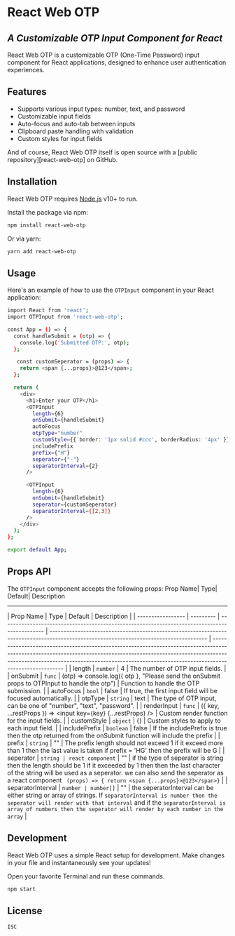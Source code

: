# React Web OTP

## _A Customizable OTP Input Component for React_

React Web OTP is a customizable OTP (One-Time Password) input component for React applications, designed to enhance user authentication experiences.

## Features

- Supports various input types: number, text, and password
- Customizable input fields
- Auto-focus and auto-tab between inputs
- Clipboard paste handling with validation
- Custom styles for input fields

And of course, React Web OTP itself is open source with a [public repository][react-web-otp] on GitHub.

## Installation

React Web OTP requires [Node.js](https://nodejs.org/) v10+ to run.

Install the package via npm:

```sh
npm install react-web-otp
```

Or via yarn:

```sh
yarn add react-web-otp
```

<!-- ## Demo

A `live demo` of the OTPInput component can be found [here](https://google.com/). -->

## Usage

Here's an example of how to use the `OTPInput` component in your React application:

```sh
import React from 'react';
import OTPInput from 'react-web-otp';

const App = () => {
  const handleSubmit = (otp) => {
    console.log('Submitted OTP:', otp);
  };

   const customSeperator = (props) => {
    return <span {...props}>@123</span>;
  };

  return (
    <div>
      <h1>Enter your OTP</h1>
      <OTPInput
        length={6}
        onSubmit={handleSubmit}
        autoFocus
        otpType="number"
        customStyle={{ border: '1px solid #ccc', borderRadius: '4px' }}
        includePrefix
        prefix={"H"}
        seperator={"-"}
        separatorInterval={2}
      />

      <OTPInput
        length={6}
        onSubmit={handleSubmit}
        seperator={customSeperator}
        separatorInterval={[2,3]}
      />
    </div>
  );
};

export default App;
```

## Props API

The `OTPInput` component accepts the following props:
Prop Name| Type| Default| Description

---

| Prop Name         | Type      | Default                                                                                       | Description                                                                                                                            |
| ----------------- | --------- | --------------------------------------------------------------------------------------------- | -------------------------------------------------------------------------------------------------------------------------------------- | ------------------------------------------------------------------------------------------------------------------------------------------------------------------------------------------------------------------------------------------------------------------- |
| length            | `number`  | 4                                                                                             | The number of OTP input fields.                                                                                                        |
| onSubmit          | `func`    | (otp) => console.log({ otp }, "Please send the onSubmit props to OTPInput to handle the otp") | Function to handle the OTP submission.                                                                                                 |
| autoFocus         | `bool`    | false                                                                                         | If true, the first input field will be focused automatically.                                                                          |
| otpType           | `string`  | text                                                                                          | The type of OTP input, can be one of "number", "text", "password".                                                                     |
| renderInput       | `func`    | ({ key, ...restProps }) => <input key={key} {...restProps} />                                 | Custom render function for the input fields.                                                                                           |
| customStyle       | `object`  | {}                                                                                            | Custom styles to apply to each input field.                                                                                            |
| includePrefix     | `boolean` | false                                                                                         | If the includePrefix is true then the otp returned from the onSubmit function will include the prefix                                  |
| prefix            | `string`  | ""                                                                                            | The prefix length should not exceed 1 if it exceed more than 1 then the last value is taken if prefix = 'HG' then the prefix will be G |
| seperator         | ```string | react component```                                                                            | ""                                                                                                                                     | if the type of seperator is string then the length should be 1 if it exceeded by 1 then then the last character of the string will be used as a seperator. we can also send the seperator as a react component ` (props) => { return <span {...props}>@123</span>}` |
| separatorInterval | ```number | number[]```                                                                                   | ""                                                                                                                                     | the seperatorInterval can be either string or array of strings. If `separatorInterval is number then the seperator will render with that interval` and if the `separatorInterval is array of numbers then the seperator will render by each number in the array`    |

## Development

React Web OTP uses a simple React setup for development. Make changes in your file and instantaneously see your updates!

Open your favorite Terminal and run these commands.

```sh
npm start
```

## License

`ISC`
